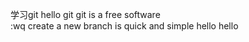 学习git
hello  git
git is a  free software  
:wq
create a new branch is quick and  simple
hello hello
